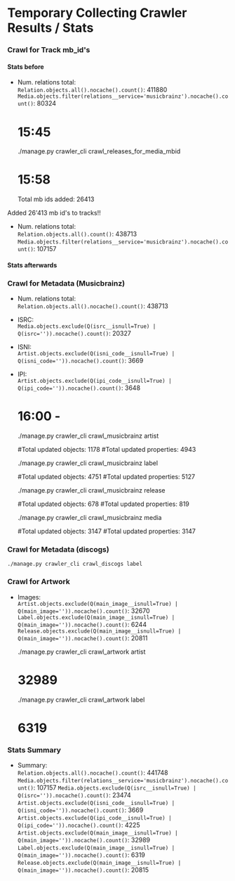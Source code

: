 # Temporary Collecting Crawler Results / Stats


### Crawl for Track mb_id's


#### Stats before

 - Num. relations total:  
   `Relation.objects.all().nocache().count()`: 411880
   `Media.objects.filter(relations__service='musicbrainz').nocache().count()`: 80324
   
   
    # 15:45
    ./manage.py crawler_cli crawl_releases_for_media_mbid
    
    # 15:58
    Total mb ids added:    26413
    
    
Added 26'413 mb id's to tracks!!

 - Num. relations total:  
   `Relation.objects.all().count()`: 438713
   `Media.objects.filter(relations__service='musicbrainz').nocache().count()`: 107157




#### Stats afterwards

### Crawl for Metadata (Musicbrainz)

 - Num. relations total:  
   `Relation.objects.all().nocache().count()`: 438713
 - ISRC:  
   `Media.objects.exclude(Q(isrc__isnull=True) | Q(isrc='')).nocache().count()`: 20327
 - ISNI:  
   `Artist.objects.exclude(Q(isni_code__isnull=True) | Q(isni_code='')).nocache().count()`: 3669
 - IPI:  
   `Artist.objects.exclude(Q(ipi_code__isnull=True) | Q(ipi_code='')).nocache().count()`: 3648
      
    # 16:00 - 
    ./manage.py crawler_cli crawl_musicbrainz artist
    
    #Total updated objects:    1178
    #Total updated properties: 4943
    
    ./manage.py crawler_cli crawl_musicbrainz label
    
    #Total updated objects:    4751
    #Total updated properties: 5127
    
    ./manage.py crawler_cli crawl_musicbrainz release
    
    #Total updated objects:    678
    #Total updated properties: 819
    
    ./manage.py crawler_cli crawl_musicbrainz media
    
    #Total updated objects:    3147
    #Total updated properties: 3147
        

### Crawl for Metadata (discogs)
    
    ./manage.py crawler_cli crawl_discogs label


### Crawl for Artwork

 - Images:  
   `Artist.objects.exclude(Q(main_image__isnull=True) | Q(main_image='')).nocache().count()`: 32670  
   `Label.objects.exclude(Q(main_image__isnull=True) | Q(main_image='')).nocache().count()`: 6244  
   `Release.objects.exclude(Q(main_image__isnull=True) | Q(main_image='')).nocache().count()`: 20811 
   
    ./manage.py crawler_cli crawl_artwork artist
    # 32989
    
    ./manage.py crawler_cli crawl_artwork label
    # 6319


### Stats Summary


 - Summary:  
   `Relation.objects.all().nocache().count()`: 441748
   `Media.objects.filter(relations__service='musicbrainz').nocache().count()`: 107157
   `Media.objects.exclude(Q(isrc__isnull=True) | Q(isrc='')).nocache().count()`: 23474
   `Artist.objects.exclude(Q(isni_code__isnull=True) | Q(isni_code='')).nocache().count()`: 3669
   `Artist.objects.exclude(Q(ipi_code__isnull=True) | Q(ipi_code='')).nocache().count()`: 4225
   `Artist.objects.exclude(Q(main_image__isnull=True) | Q(main_image='')).nocache().count()`: 32989
   `Label.objects.exclude(Q(main_image__isnull=True) | Q(main_image='')).nocache().count()`: 6319
   `Release.objects.exclude(Q(main_image__isnull=True) | Q(main_image='')).nocache().count()`: 20815
